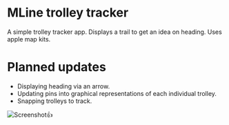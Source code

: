 # MLine trolley tracker

A simple trolley tracker app. Displays a trail to get an idea on heading.
Uses apple map kits.

# Planned updates

  * Displaying heading via an arrow.
  * Updating pins into graphical representations of each individual trolley.
  * Snapping trolleys to track.


![Screenshot👍](https://user-images.githubusercontent.com/3654319/26955596-5e85e196-4c7d-11e7-873b-6093aec00bb7.png)

